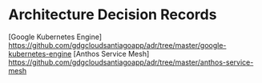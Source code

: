# Architecture Decision Records

[Google Kubernetes Engine] https://github.com/gdgcloudsantiagoapp/adr/tree/master/google-kubernetes-engine
[Anthos Service Mesh] https://github.com/gdgcloudsantiagoapp/adr/tree/master/anthos-service-mesh
